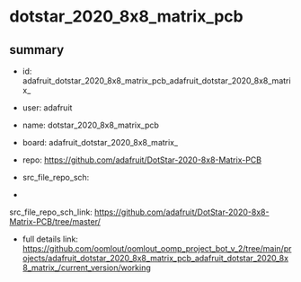 # dotstar_2020_8x8_matrix_pcb
 
## summary 
* id: adafruit_dotstar_2020_8x8_matrix_pcb_adafruit_dotstar_2020_8x8_matrix_
* user: adafruit
* name: dotstar_2020_8x8_matrix_pcb
* board: adafruit_dotstar_2020_8x8_matrix_
* repo: https://github.com/adafruit/DotStar-2020-8x8-Matrix-PCB



* src_file_repo_sch: 
*
 src_file_repo_sch_link: https://github.com/adafruit/DotStar-2020-8x8-Matrix-PCB/tree/master/
* full details link: https://github.com/oomlout/oomlout_oomp_project_bot_v_2/tree/main/projects/adafruit_dotstar_2020_8x8_matrix_pcb_adafruit_dotstar_2020_8x8_matrix_/current_version/working  






